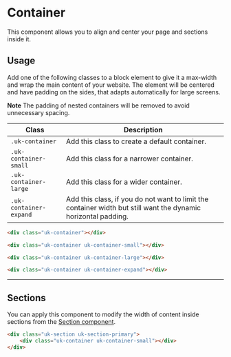 # Container

<p class="uk-text-lead">This component allows you to align and center your page and sections inside it.</p>

## Usage

Add one of the following classes to a block element to give it a max-width and wrap the main content of your website. The element will be centered and have padding on the sides, that adapts automatically for large screens.

**Note** The padding of nested containers will be removed to avoid unnecessary spacing.

| Class                  | Description                                                                                                |
|------------------------|------------------------------------------------------------------------------------------------------------|
| `.uk-container`        | Add this class to create a default container.                                                                  |
| `.uk-container-small`  | Add this class for a narrower container.                                                                       |
| `.uk-container-large`  | Add this class for a wider container.                                                                          |
| `.uk-container-expand` | Add this class, if you do not want to limit the container width but still want the dynamic horizontal padding. |

```html
<div class="uk-container"></div>

<div class="uk-container uk-container-small"></div>

<div class="uk-container uk-container-large"></div>

<div class="uk-container uk-container-expand"></div>
```

***

## Sections

You can apply this component to modify the width of content inside sections from the [Section component](section.md).

```html
<div class="uk-section uk-section-primary">
    <div class="uk-container uk-container-small"></div>
</div>
```
